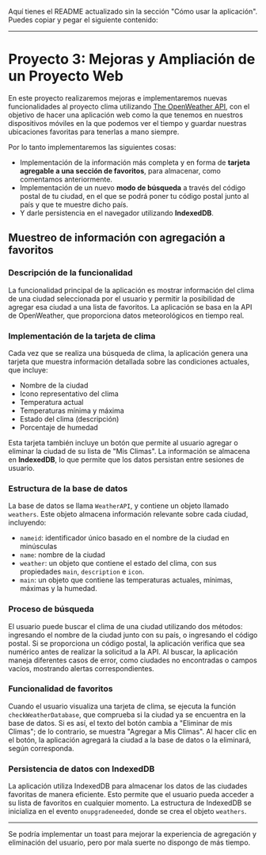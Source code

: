 Aquí tienes el README actualizado sin la sección "Cómo usar la aplicación". Puedes copiar y pegar el siguiente contenido:

---

# Proyecto 3: Mejoras y Ampliación de un Proyecto Web

En este proyecto realizaremos mejoras e implementaremos nuevas funcionalidades al proyecto clima utilizando [The OpenWeather API](https://openweathermap.org/current), con el objetivo de hacer una aplicación web como la que tenemos en nuestros dispositivos móviles en la que podemos ver el tiempo y guardar nuestras ubicaciones favoritas para tenerlas a mano siempre.

Por lo tanto implementaremos las siguientes cosas:
- Implementación de la información más completa y en forma de **tarjeta agregable a una sección de favoritos**, para almacenar, como comentamos anteriormente.
- Implementación de un nuevo **modo de búsqueda** a través del código postal de tu ciudad, en el que se podrá poner tu código postal junto al país y que te muestre dicho país.
- Y darle persistencia en el navegador utilizando **IndexedDB**.

## Muestreo de información con agregación a favoritos

### Descripción de la funcionalidad

La funcionalidad principal de la aplicación es mostrar información del clima de una ciudad seleccionada por el usuario y permitir la posibilidad de agregar esa ciudad a una lista de favoritos. La aplicación se basa en la API de OpenWeather, que proporciona datos meteorológicos en tiempo real.

### Implementación de la tarjeta de clima

Cada vez que se realiza una búsqueda de clima, la aplicación genera una tarjeta que muestra información detallada sobre las condiciones actuales, que incluye:

- Nombre de la ciudad
- Icono representativo del clima
- Temperatura actual
- Temperaturas mínima y máxima
- Estado del clima (descripción)
- Porcentaje de humedad

Esta tarjeta también incluye un botón que permite al usuario agregar o eliminar la ciudad de su lista de "Mis Climas". La información se almacena en **IndexedDB**, lo que permite que los datos persistan entre sesiones de usuario.

### Estructura de la base de datos

La base de datos se llama `WeatherAPI`, y contiene un objeto llamado `weathers`. Este objeto almacena información relevante sobre cada ciudad, incluyendo:

- `nameid`: identificador único basado en el nombre de la ciudad en minúsculas
- `name`: nombre de la ciudad
- `weather`: un objeto que contiene el estado del clima, con sus propiedades `main`, `description` e `icon`.
- `main`: un objeto que contiene las temperaturas actuales, mínimas, máximas y la humedad.

### Proceso de búsqueda

El usuario puede buscar el clima de una ciudad utilizando dos métodos: ingresando el nombre de la ciudad junto con su país, o ingresando el código postal. Si se proporciona un código postal, la aplicación verifica que sea numérico antes de realizar la solicitud a la API. Al buscar, la aplicación maneja diferentes casos de error, como ciudades no encontradas o campos vacíos, mostrando alertas correspondientes.

### Funcionalidad de favoritos

Cuando el usuario visualiza una tarjeta de clima, se ejecuta la función `checkWeatherDatabase`, que comprueba si la ciudad ya se encuentra en la base de datos. Si es así, el texto del botón cambia a "Eliminar de mis Climas"; de lo contrario, se muestra "Agregar a Mis Climas". Al hacer clic en el botón, la aplicación agregará la ciudad a la base de datos o la eliminará, según corresponda.

### Persistencia de datos con IndexedDB

La aplicación utiliza IndexedDB para almacenar los datos de las ciudades favoritas de manera eficiente. Esto permite que el usuario pueda acceder a su lista de favoritos en cualquier momento. La estructura de IndexedDB se inicializa en el evento `onupgradeneeded`, donde se crea el objeto `weathers`.

---

Se podría implementar un toast para mejorar la experiencia de agregación y eliminación del usuario, pero por mala 
suerte no dispongo de más tiempo.